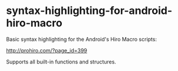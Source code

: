 # syntax-highlighting-for-android-hiro-macro

Basic syntax highlighting for the Android's Hiro Macro scripts:

http://prohiro.com/?page_id=399

Supports all built-in functions and structures.
